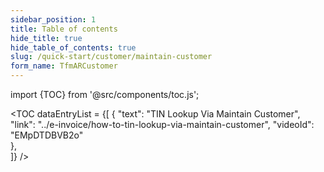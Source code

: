 ```yaml
---
sidebar_position: 1
title: Table of contents
hide_title: true
hide_table_of_contents: true 
slug: /quick-start/customer/maintain-customer
form_name: TfmARCustomer
---
```


import {TOC} from '@src/components/toc.js';

<TOC
dataEntryList = {[
{
  "text": "TIN Lookup Via Maintain Customer", 
  "link": "../e-invoice/how-to-tin-lookup-via-maintain-customer",
  "videoId": "EMpDTDBVB2o"      
},   
]}
/>
